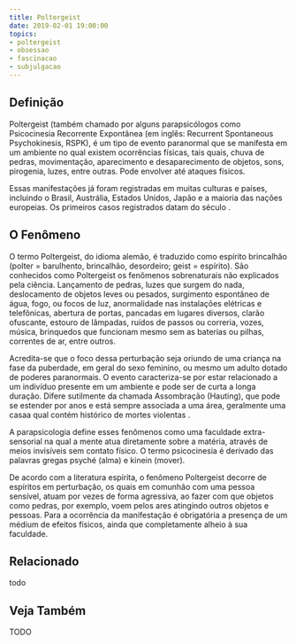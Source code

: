 ```yaml
---
title: Poltergeist
date: 2019-02-01 19:00:00
topics:
- poltergeist
- obsessao
- fascinacao
- subjulgacao
---
```


## Definição
Poltergeist (também chamado por alguns parapsicólogos como Psicocinesia
Recorrente Expontânea (em inglês: Recurrent Spontaneous Psychokinesis, RSPK), é
um tipo de evento paranormal que se manifesta em um ambiente no qual existem
ocorrências físicas, tais quais, chuva de pedras, movimentação, aparecimento e
desaparecimento de objetos, sons, pirogenia, luzes, entre outras. Pode envolver
até ataques físicos. 

Essas manifestações já foram registradas em muitas culturas e países, incluindo
o Brasil, Austrália, Estados Unidos, Japão e a maioria das nações europeias. Os
primeiros casos registrados datam do século .

## O Fenômeno
O termo Poltergeist, do idioma alemão, é traduzido como espírito brincalhão
(polter = barulhento, brincalhão, desordeiro; geist = espírito). São conhecidos
como Poltergeist os fenômenos sobrenaturais não explicados pela ciência.
Lançamento de pedras, luzes que surgem do nada, deslocamento de objetos leves ou
pesados, surgimento espontâneo de água, fogo, ou focos de luz, anormalidade nas
instalações elétricas e telefônicas, abertura de portas, pancadas em lugares
diversos, clarão ofuscante, estouro de lâmpadas, ruídos de passos ou correria,
vozes, música, brinquedos que funcionam mesmo sem as baterias ou pilhas,
correntes de ar, entre outros.

Acredita-se que o foco dessa perturbação seja oriundo de uma criança na fase da
puberdade, em geral do sexo feminino, ou mesmo um adulto dotado de poderes
paranormais. O evento caracteriza-se por estar relacionado a um indivíduo
presente em um ambiente e pode ser de curta a longa duração. Difere sutilmente
da chamada Assombração (Hauting), que pode se estender por anos e está sempre
associada a uma área, geralmente uma casaa qual contém histórico de mortes
violentas .

A parapsicologia define esses fenômenos como uma faculdade extra-sensorial na
qual a mente atua diretamente sobre a matéria, através de meios invisíveis sem
contato físico. O termo psicocinesia é derivado das palavras gregas psyché
(alma) e kinein (mover).

De acordo com a literatura espírita, o fenômeno Poltergeist decorre de espíritos
em perturbação, os quais em comunhão com uma pessoa sensível, atuam por vezes de
forma agressiva, ao fazer com que objetos como pedras, por exemplo, voem pelos
ares atingindo outros objetos e pessoas. Para a ocorrência da manifestação é
obrigatória a presença de um médium de efeitos físicos, ainda que completamente
alheio à sua faculdade.


## Relacionado
todo

## Veja Também

TODO
